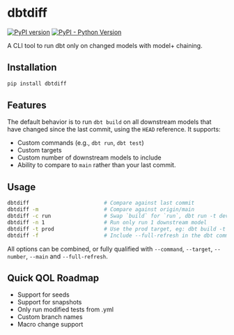 # dbtdiff

[![PyPI version](https://img.shields.io/pypi/v/dbtdiff.svg)](https://pypi.org/project/dbtdiff/)
[![PyPI - Python Version](https://img.shields.io/pypi/pyversions/dbtdiff.svg)](https://pypi.org/project/dbtdiff/)

A CLI tool to run dbt only on changed models with model+ chaining.

## Installation

```bash
pip install dbtdiff
```

## Features

The default behavior is to run `dbt build` on all downstream models that have changed since the last commit, using the `HEAD` reference. It supports:
- Custom commands (e.g., `dbt run`, `dbt test`)
- Custom targets
- Custom number of downstream models to include
- Ability to compare to `main` rather than your last commit.

## Usage

```bash
dbtdiff                        # Compare against last commit
dbtdiff -m                     # Compare against origin/main
dbtdiff -c run                 # Swap `build` for `run`, dbt run -t dev
dbtdiff -n 1                   # Run only run 1 downstream model
dbtdiff -t prod                # Use the prod target, eg: dbt build -t prod
dbtdiff -f                     # Include --full-refresh in the dbt command
```

All options can be combined, or fully qualified with `--command`, `--target`, `--number`, `--main` and `--full-refresh`.

## Quick QOL Roadmap

- Support for seeds
- Support for snapshots 
- Only run modified tests from .yml
- Custom branch names
- Macro change support
